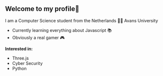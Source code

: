 
Welcome to my profile👋
-
I am a Computer Science student from the Netherlands 👨‍🎓
Avans University

- Currently learning everything about Javascript 📚
- Obviously a real gamer 🎮


**Interested in:** 
- Three.js
- Cyber Security 
- Python


